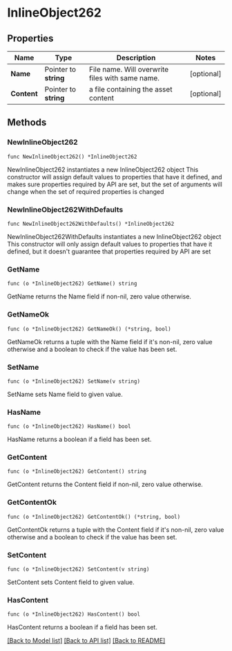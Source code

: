 # InlineObject262

## Properties

Name | Type | Description | Notes
------------ | ------------- | ------------- | -------------
**Name** | Pointer to **string** | File name. Will overwrite files with same name. | [optional] 
**Content** | Pointer to **string** | a file containing the asset content | [optional] 

## Methods

### NewInlineObject262

`func NewInlineObject262() *InlineObject262`

NewInlineObject262 instantiates a new InlineObject262 object
This constructor will assign default values to properties that have it defined,
and makes sure properties required by API are set, but the set of arguments
will change when the set of required properties is changed

### NewInlineObject262WithDefaults

`func NewInlineObject262WithDefaults() *InlineObject262`

NewInlineObject262WithDefaults instantiates a new InlineObject262 object
This constructor will only assign default values to properties that have it defined,
but it doesn't guarantee that properties required by API are set

### GetName

`func (o *InlineObject262) GetName() string`

GetName returns the Name field if non-nil, zero value otherwise.

### GetNameOk

`func (o *InlineObject262) GetNameOk() (*string, bool)`

GetNameOk returns a tuple with the Name field if it's non-nil, zero value otherwise
and a boolean to check if the value has been set.

### SetName

`func (o *InlineObject262) SetName(v string)`

SetName sets Name field to given value.

### HasName

`func (o *InlineObject262) HasName() bool`

HasName returns a boolean if a field has been set.

### GetContent

`func (o *InlineObject262) GetContent() string`

GetContent returns the Content field if non-nil, zero value otherwise.

### GetContentOk

`func (o *InlineObject262) GetContentOk() (*string, bool)`

GetContentOk returns a tuple with the Content field if it's non-nil, zero value otherwise
and a boolean to check if the value has been set.

### SetContent

`func (o *InlineObject262) SetContent(v string)`

SetContent sets Content field to given value.

### HasContent

`func (o *InlineObject262) HasContent() bool`

HasContent returns a boolean if a field has been set.


[[Back to Model list]](../README.md#documentation-for-models) [[Back to API list]](../README.md#documentation-for-api-endpoints) [[Back to README]](../README.md)


